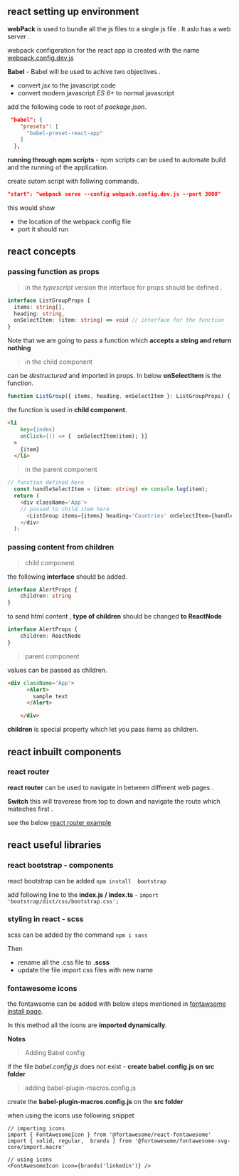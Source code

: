 ## react setting up environment 

**webPack** is used to bundle all the js files to a single js file . It aslo has a web server . 

webpack configeration for the react app is created with the name [webpack.config.dev.js](https://gist.github.com/dinith72/d0473ad18aa5387b0cfe503d5b847138)

**Babel** - Babel will be used to achive two objectives . 
- convert *jsx* to the javascript code 
- convert modern javascript *ES 6+* to normal javascript

add the following code to root of *package.json*. 

``` json
 "babel": {
    "presets": [
      "babel-preset-react-app" 
    ]
  },
```
**running through npm scripts** - npm scripts can be used to automate build and the running of the application. 

create sutom script with follwing commands. 

``` json 
"start": "webpack serve --config webpack.config.dev.js --port 3000" 
```
this would show 
- the location of the webpack config file 
- port it should run 

## react concepts 

### passing function as props 

> in the *typescript* version the interface for props should be defined . 

``` ts
interface ListGroupProps {
  items: string[],
  heading: string,
  onSelectItem: (item: string) => void // interface for the function
}
```
Note that we are going to pass a function which **accepts a string and return nothing**

> in the child component 

can be *destructured* and imported in props. In below **onSelectItem** is the function. 
```  ts
function ListGroup({ items, heading, onSelectItem }: ListGroupProps) { ....}
```

the function is used in **child component**. 

``` html
<li   
    key={index}
    onClick={() => {  onSelectItem(item); }}
  >
    {item}
  </li>
```

> in the parent component

``` ts
// function defined here 
  const handleSelectItem = (item: string) => console.log(item); 
  return (
    <div className='App'>
    // passed to child item here 
      <ListGroup items={items} heading='Countries' onSelectItem={handleSelectItem} />
    </div>
  );
```

### passing content from children

> child component

the following **interface** should be added. 
``` ts
interface AlertProps {
    children: string
}
```

to send html content , **type of children** should be changed **to ReactNode** 

``` ts
interface AlertProps {
    children: ReactNode
}
```

> parent component 

values can be passed as children. 

``` html
<div className='App'>
      <Alert>
        sample text
      </Alert>

    </div>
```


**children** is special property which let you pass items as children.

## react inbuilt components 

### react router 

**react router** can be used to navigate in between different web pages . 

**Switch** this will traverese from top to down and navigate the route which mateches first . 

see the below [react router example](https://gist.github.com/dinith72/aaffbfb2ae1d0609ee1058e9f5decfbf)



## react useful libraries  

### react bootstrap - components 

react bootstrap can be added ``` npm install  bootstrap ```

add following line to the **index.js / index.ts** - ```import 'bootstrap/dist/css/bootstrap.css';```


### styling in react - scss 

scss can be added by the command ``` npm i sass ```

Then

- rename all the .css file to **.scss**
- update the file import css files with new name 


### fontawesome icons 

the fontawsome can be added with below steps mentioned in [fontawsome install page](https://fontawesome.com/v6/docs/web/use-with/react/). 

In this method all the icons are **imported dynamically**.

**Notes** 

> Adding Babel config

if the file *babel.config.js* does not exist - **create babel.config.js on src folder**

> adding babel-plugin-macros.config.js

create the **babel-plugin-macros.config.js** on the **src folder**

 when using the icons use following snippet 

 ```JSX
// importing icons 
import { FontAwesomeIcon } from '@fortawesome/react-fontawesome'
import { solid, regular,  brands } from '@fortawesome/fontawesome-svg-core/import.macro'

// using icons 
 <FontAwesomeIcon icon={brands('linkedin')} />
```

